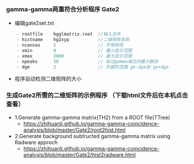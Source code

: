 

### gamma-gamma两重符合分析程序 Gate2
- 编辑gate2set.txt
```cpp
    - rootfile    hgglmatrix.root  //输入文件
    - histname    hg2xyp           //二维矩阵名称
    - ncanvas     5                // 不用修改
    - xmin        0                // 最小显示范围
    - xmax        2000             // 最大显示范围
    - npeaks      30               // 标记gamma峰位的最大数目
    - dge         2                // 开窗的范围 ge-dge到 ge+dge
```
- 程序自动检测二维矩阵的大小

### 生成Gate2所需的二维矩阵的示例程序 （下载html文件后在本机点击查看）
- 1.Generate gamma-gamma matrix(TH2) from a ROOT file(TTree)
    - <https://zhihuanli.github.io/gamma-gamma-coincidence-analysis/blob/master/Gate2/root2hist.html>
- 2.Generate background subtructed gamma-gamma matrix using Radware approch
    - <https://zhihuanli.github.io/gamma-gamma-coincidence-analysis/blob/master/Gate2/hist2radware.html>

